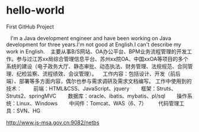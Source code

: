 # hello-world
First GitHub Project


    I'm a Java development engineer and have been working on Java development for three years.I'm not good at English.I can't describe my work in English.
    主要从事B/S网站、OA办公平台、BPM业务流程管理的开发工作。参与过江苏xx局综合管理信息平台、苏州xx院OA、中国xxOA等项目的多个系统的建设（电子政务大厅、静态审批、动态执法、财务管理、法规规范、合同管理、纪检监察、流程绩效、会议管理）。
    工作内容：包括设计、开发（前后端）、部署等多方面内容，偶尔也参与需求调研及需求文档编写。
    工作中使用到的技术：
        前端：HTML&CSS、JavaScript、jquery
        框架：Struts、Struts2、springMVC
        数据库：oracle、ibatis、mybatis、pl/sql
        操作系统：Linux、Windows
        中间件：Tomcat、WAS（6、7）
        代码管理工具：SVN、HG
        
http://www.js-msa.gov.cn:9082/netbs
